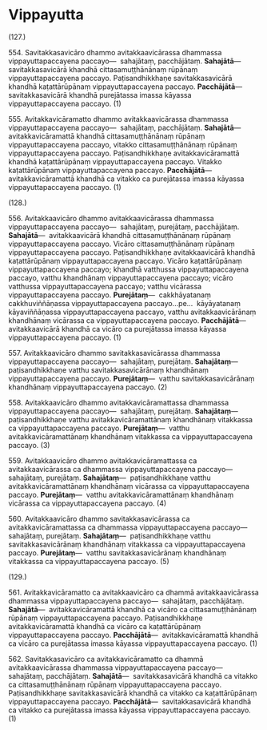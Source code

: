 # Vippayutta

(127.)

554\. Savitakkasavicāro dhammo avitakkaavicārassa dhammassa vippayuttapaccayena paccayo—  sahajātaṃ, pacchājātaṃ. **Sahajātā**—  savitakkasavicārā khandhā cittasamuṭṭhānānaṃ rūpānaṃ vippayuttapaccayena paccayo. Paṭisandhikkhaṇe savitakkasavicārā khandhā kaṭattārūpānaṃ vippayuttapaccayena paccayo. **Pacchājātā**—  savitakkasavicārā khandhā purejātassa imassa kāyassa vippayuttapaccayena paccayo. (1)

555\. Avitakkavicāramatto dhammo avitakkaavicārassa dhammassa vippayuttapaccayena paccayo—  sahajātaṃ, pacchājātaṃ. **Sahajātā**—  avitakkavicāramattā khandhā cittasamuṭṭhānānaṃ rūpānaṃ vippayuttapaccayena paccayo, vitakko cittasamuṭṭhānānaṃ rūpānaṃ vippayuttapaccayena paccayo. Paṭisandhikkhaṇe avitakkavicāramattā khandhā kaṭattārūpānaṃ vippayuttapaccayena paccayo. Vitakko kaṭattārūpānaṃ vippayuttapaccayena paccayo. **Pacchājātā**—  avitakkavicāramattā khandhā ca vitakko ca purejātassa imassa kāyassa vippayuttapaccayena paccayo. (1)

(128.)

556\. Avitakkaavicāro dhammo avitakkaavicārassa dhammassa vippayuttapaccayena paccayo—  sahajātaṃ, purejātaṃ, pacchājātaṃ. **Sahajātā**—  avitakkaavicārā khandhā cittasamuṭṭhānānaṃ rūpānaṃ vippayuttapaccayena paccayo. Vicāro cittasamuṭṭhānānaṃ rūpānaṃ vippayuttapaccayena paccayo. Paṭisandhikkhaṇe avitakkaavicārā khandhā kaṭattārūpānaṃ vippayuttapaccayena paccayo. Vicāro kaṭattārūpānaṃ vippayuttapaccayena paccayo; khandhā vatthussa vippayuttapaccayena paccayo, vatthu khandhānaṃ vippayuttapaccayena paccayo; vicāro vatthussa vippayuttapaccayena paccayo; vatthu vicārassa vippayuttapaccayena paccayo. **Purejātaṃ**—  cakkhāyatanaṃ cakkhuviññāṇassa vippayuttapaccayena paccayo…pe…  kāyāyatanaṃ kāyaviññāṇassa vippayuttapaccayena paccayo, vatthu avitakkaavicārānaṃ khandhānaṃ vicārassa ca vippayuttapaccayena paccayo. **Pacchājātā**—  avitakkaavicārā khandhā ca vicāro ca purejātassa imassa kāyassa vippayuttapaccayena paccayo. (1)

557\. Avitakkaavicāro dhammo savitakkasavicārassa dhammassa vippayuttapaccayena paccayo—  sahajātaṃ, purejātaṃ. **Sahajātaṃ**—  paṭisandhikkhaṇe vatthu savitakkasavicārānaṃ khandhānaṃ vippayuttapaccayena paccayo. **Purejātaṃ**—  vatthu savitakkasavicārānaṃ khandhānaṃ vippayuttapaccayena paccayo. (2)

558\. Avitakkaavicāro dhammo avitakkavicāramattassa dhammassa vippayuttapaccayena paccayo—  sahajātaṃ, purejātaṃ. **Sahajātaṃ**—  paṭisandhikkhaṇe vatthu avitakkavicāramattānaṃ khandhānaṃ vitakkassa ca vippayuttapaccayena paccayo. **Purejātaṃ**—  vatthu avitakkavicāramattānaṃ khandhānaṃ vitakkassa ca vippayuttapaccayena paccayo. (3)

559\. Avitakkaavicāro dhammo avitakkavicāramattassa ca avitakkaavicārassa ca dhammassa vippayuttapaccayena paccayo—  sahajātaṃ, purejātaṃ. **Sahajātaṃ**—  paṭisandhikkhaṇe vatthu avitakkavicāramattānaṃ khandhānaṃ vicārassa ca vippayuttapaccayena paccayo. **Purejātaṃ**—  vatthu avitakkavicāramattānaṃ khandhānaṃ vicārassa ca vippayuttapaccayena paccayo. (4)

560\. Avitakkaavicāro dhammo savitakkasavicārassa ca avitakkavicāramattassa ca dhammassa vippayuttapaccayena paccayo—  sahajātaṃ, purejātaṃ. **Sahajātaṃ**—  paṭisandhikkhaṇe vatthu savitakkasavicārānaṃ khandhānaṃ vitakkassa ca vippayuttapaccayena paccayo. **Purejātaṃ**—  vatthu savitakkasavicārānaṃ khandhānaṃ vitakkassa ca vippayuttapaccayena paccayo. (5)

(129.)

561\. Avitakkavicāramatto ca avitakkaavicāro ca dhammā avitakkaavicārassa dhammassa vippayuttapaccayena paccayo—  sahajātaṃ, pacchājātaṃ. **Sahajātā**—  avitakkavicāramattā khandhā ca vicāro ca cittasamuṭṭhānānaṃ rūpānaṃ vippayuttapaccayena paccayo. Paṭisandhikkhaṇe avitakkavicāramattā khandhā ca vicāro ca kaṭattārūpānaṃ vippayuttapaccayena paccayo. **Pacchājātā**—  avitakkavicāramattā khandhā ca vicāro ca purejātassa imassa kāyassa vippayuttapaccayena paccayo. (1)

562\. Savitakkasavicāro ca avitakkavicāramatto ca dhammā avitakkaavicārassa dhammassa vippayuttapaccayena paccayo—  sahajātaṃ, pacchājātaṃ. **Sahajātā**—  savitakkasavicārā khandhā ca vitakko ca cittasamuṭṭhānānaṃ rūpānaṃ vippayuttapaccayena paccayo. Paṭisandhikkhaṇe savitakkasavicārā khandhā ca vitakko ca kaṭattārūpānaṃ vippayuttapaccayena paccayo. **Pacchājātā**—  savitakkasavicārā khandhā ca vitakko ca purejātassa imassa kāyassa vippayuttapaccayena paccayo. (1)
